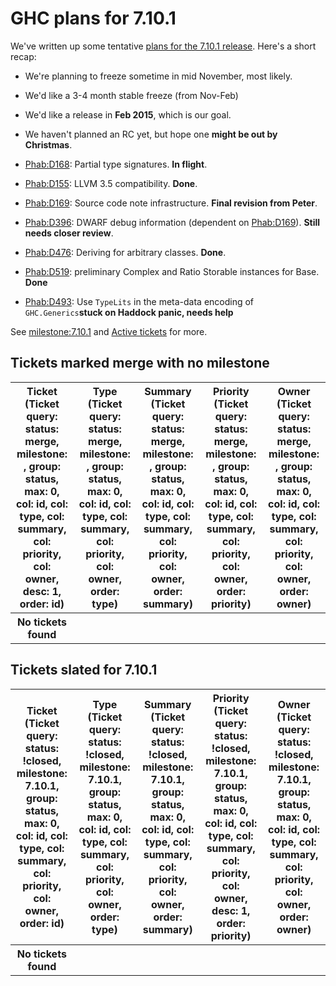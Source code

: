 # GHC plans for 7.10.1


We've written up some tentative [ plans for the 7.10.1 release](https://haskell.org/pipermail/ghc-devs/2014-October/006518.html). Here's a short recap:

- We're planning to freeze sometime in mid November, most likely.
- We'd like a 3-4 month stable freeze (from Nov-Feb)
- We'd like a release in **Feb 2015**, which is our goal.
- We haven't planned an RC yet, but hope one **might be out by Christmas**.

- [ Phab:D168](https://phabricator.haskell.org/D168): Partial type signatures. **In flight**.
- [ Phab:D155](https://phabricator.haskell.org/D155): LLVM 3.5 compatibility. **Done**.
- [ Phab:D169](https://phabricator.haskell.org/D169): Source code note infrastructure. **Final revision from Peter**.
- [ Phab:D396](https://phabricator.haskell.org/D396): DWARF debug information (dependent on [ Phab:D169](https://phabricator.haskell.org/D169)). **Still needs closer review**.
- [ Phab:D476](https://phabricator.haskell.org/D476): Deriving for arbitrary classes. **Done**.
- [ Phab:D519](https://phabricator.haskell.org/D519): preliminary Complex and Ratio Storable instances for Base. **Done**
- [ Phab:D493](https://phabricator.haskell.org/D493): Use `TypeLits` in the meta-data encoding of `GHC.Generics`**stuck on Haddock panic, needs help**


See [milestone:7.10.1](/trac/ghc/milestone/7.10.1) and [ Active tickets](https://ghc.haskell.org/trac/ghc/query?status=infoneeded&status=merge&status=new&status=patch&group=status&milestone=7.10.1) for more.

## Tickets marked merge with no milestone

<table><tr><th>Ticket (Ticket query: status: merge, milestone: , group: status, max: 0, col: id, col: type, col: summary, col: priority, col: owner, desc: 1, order: id)</th>
<th>Type (Ticket query: status: merge, milestone: , group: status, max: 0, col: id, col: type, col: summary, col: priority, col: owner, order: type)</th>
<th>Summary (Ticket query: status: merge, milestone: , group: status, max: 0, col: id, col: type, col: summary, col: priority, col: owner, order: summary)</th>
<th>Priority (Ticket query: status: merge, milestone: , group: status, max: 0, col: id, col: type, col: summary, col: priority, col: owner, order: priority)</th>
<th>Owner (Ticket query: status: merge, milestone: , group: status, max: 0, col: id, col: type, col: summary, col: priority, col: owner, order: owner)</th></tr>
<tr><th>
            No tickets found
          </th>
<th></th>
<th></th>
<th></th>
<th></th></tr></table>

## Tickets slated for 7.10.1

<table><tr><th>Ticket (Ticket query: status: !closed, milestone: 7.10.1, group: status, max: 0, col: id, col: type, col: summary, col: priority, col: owner, order: id)</th>
<th>Type (Ticket query: status: !closed, milestone: 7.10.1, group: status, max: 0, col: id, col: type, col: summary, col: priority, col: owner, order: type)</th>
<th>Summary (Ticket query: status: !closed, milestone: 7.10.1, group: status, max: 0, col: id, col: type, col: summary, col: priority, col: owner, order: summary)</th>
<th>Priority (Ticket query: status: !closed, milestone: 7.10.1, group: status, max: 0, col: id, col: type, col: summary, col: priority, col: owner, desc: 1, order: priority)</th>
<th>Owner (Ticket query: status: !closed, milestone: 7.10.1, group: status, max: 0, col: id, col: type, col: summary, col: priority, col: owner, order: owner)</th></tr>
<tr><th>
            No tickets found
          </th>
<th></th>
<th></th>
<th></th>
<th></th></tr></table>